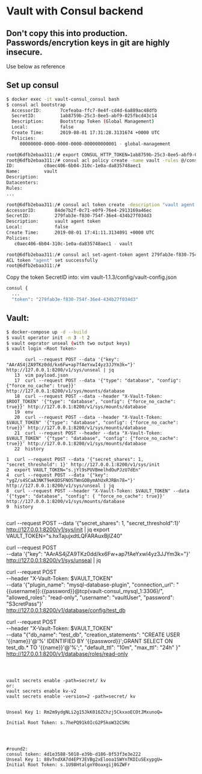 # Vault with Consul backend
## Don't copy this into production. Passwords/encrytion keys in git are highly insecure.
Use below as reference

## Set up consul
```bash
$ docker exec -it vault-consul_consul bash
$ consul acl bootstrap
  AccessorID:       7cefeaba-ffc7-8e4f-cd4d-6a889ac48dfb
  SecretID:         1ab8759b-25c3-8ee5-abf9-025fbcd43c14
  Description:      Bootstrap Token (Global Management)
  Local:            false
  Create Time:      2019-08-01 17:31:28.3131674 +0000 UTC
  Policies:
     00000000-0000-0000-0000-000000000001 - global-management

root@6dfb2ebaa311:/# export CONSUL_HTTP_TOKEN=1ab8759b-25c3-8ee5-abf9-025fbcd43c14
root@6dfb2ebaa311:/# consul acl policy create -name vault -rules @/consul/vault-policy.hcl
ID:           c0aec406-6b04-310c-1e0a-da835748aec1
Name:         vault
Description:
Datacenters:
Rules:
...

root@6dfb2ebaa311:/# consul acl token create -description "vault agent token" -policy-name vault
AccessorID:       84de7b2f-0c71-e0f9-76e4-2913169a46ec
SecretID:         279fab3e-f830-754f-36e4-434b27f034d3
Description:      vault agent token
Local:            false
Create Time:      2019-08-01 17:41:11.3134091 +0000 UTC
Policies:
   c0aec406-6b04-310c-1e0a-da835748aec1 - vault

root@6dfb2ebaa311:/# consul acl set-agent-token agent 279fab3e-f830-754f-36e4-434b27f034d3
ACL token "agent" set successfully
root@6dfb2ebaa311:/#
```
Copy the token SecretID into:
vim vault-1.1.3/config/vault-config.json
```bash
consul {
  ...
  "token": "279fab3e-f830-754f-36e4-434b27f034d3"
```

## Vault:
```bash
$ docker-compose up -d --build
$ vault operator init -n 3 -t 2
$ vault oeprator unseal (with two output keys)
$ vault login <Root Token>
```

```
       curl --request POST --data '{"key": "AArAS4jZA9TKz0dd/kx6Fw+ap7fAeYxwI4yz3JJYm3k="}' http://127.0.0.1:8200/v1/sys/unseal | jq
   13  vim payload.json
   17  curl --request POST --data '{"type": "database", "config": {"force_no_cache": true}}' http://127.0.0.1:8200/v1/sys/mounts/database
   18  curl --request POST --data --header "X-Vault-Token: $ROOT_TOKEN" '{"type": "database", "config": {"force_no_cache": true}}' http://127.0.0.1:8200/v1/sys/mounts/database
   19  env
   20  curl --request POST --data --header "X-Vault-Token: $VAULT_TOKEN" '{"type": "database", "config": {"force_no_cache": true}}' http://127.0.0.1:8200/v1/sys/mounts/database
   21  curl --request POST --header --data "X-Vault-Token: $VAULT_TOKEN" '{"type": "database", "config": {"force_no_cache": true}}' http://127.0.0.1:8200/v1/sys/mounts/database
   22  history
```


    1  curl --request POST --data '{"secret_shares": 1, "secret_threshold": 1}' http://127.0.0.1:8200/v1/sys/init
    2  export VAULT_TOKEN="s.jYl9sPUVBmelhdOuPJzU7dEn"
    4  curl --request POST --data '{"key": "ygZ/s4SCaA3NKT9eK8DSFNOSTWnGOBymAhUxRJRBn78="}' http://127.0.0.1:8200/v1/sys/unseal | jq
    8  curl --request POST --header "X-Vault-Token: $VAULT_TOKEN" --data '{"type": "database", "config": { "force_no_cache": true}}' http://127.0.0.1:8200/v1/sys/mounts/database
    9  history
```

```
curl --request POST --data '{"secret_shares": 1, "secret_threshold":1}' http://127.0.0.1:8200/v1/sys/init | jq
export VAULT_TOKEN="s.hxTajujxdtLQFARAuxBjlZ40"

curl --request POST \
  --data '{"key": "AArAS4jZA9TKz0dd/kx6Fw+ap7fAeYxwI4yz3JJYm3k="}' \
  http://127.0.0.1:8200/v1/sys/unseal | jq

curl --request POST \
  --header "X-Vault-Token: $VAULT_TOKEN" \
  --data '{"plugin_name": "mysql-database-plugin", "connection_url": "{{username}}:{{password}}@tcp(vault-consul_mysql_1:3306)/", "allowed_roles": "read-only", "username": "vaultUser", "password": "S3cretPass"}' \
  http://127.0.0.1:8200/v1/database/config/test_db

curl --request POST \
  --header "X-Vault-Token: $VAULT_TOKEN" \
  --data "{\"db_name\": \"test_db\", \"creation_statements\": \"CREATE USER '{{name}}'@'%' IDENTIFIED BY '{{password}}';GRANT SELECT ON test_db.* TO '{{name}}'@'%';\", \"default_ttl\": \"10m\", \"max_ttl\": \"24h\" }" \
  http://127.0.0.1:8200/v1/database/roles/read-only
```



vault secrets enable -path=secret/ kv
or:
vault secrets enable kv-v2
vault secrets enable -version=2 -path=secret/ kv


Unseal Key 1: Rm2m9ydgNLi2g15JkK016ZChzj5CkxxoECOtJMxunoQ=

Initial Root Token: s.7hePQ91k0IcG2P5koW32CSMc




#round2:
consul token: 4d1e3588-5018-e39b-d186-0f53f3e3e222
Unseal Key 1: 88vTndXA7d4EPYJEVBg2xElooa1SWYnTKDIuSExypgU=
Initial Root Token: s.1U98HtalgnY0oaxgij8GZWFr
